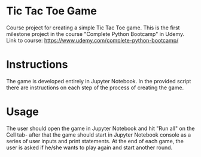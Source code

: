 # Tic Tac Toe Game 
Course project for creating a simple Tic Tac Toe game. This is the first milestone project in the course "Complete Python Bootcamp" in Udemy. Link to course: https://www.udemy.com/complete-python-bootcamp/

# Instructions
The game is developed entirely in Jupyter Notebook. In the provided script there are instructions on each step of the process of creating the game. 

# Usage
The user should open the game in Jupyter Notebook and hit "Run all" on the Cell tab- after that the game should start in Jupyter Notebook console as a series of user inputs and print statements. At the end of each game, the user is asked if he/she wants to play again and start another round.
